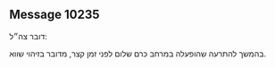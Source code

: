 ## Message 10235

דובר צה״ל:

בהמשך להתרעה שהופעלה במרחב כרם שלום לפני זמן קצר, מדובר בזיהוי שווא.


